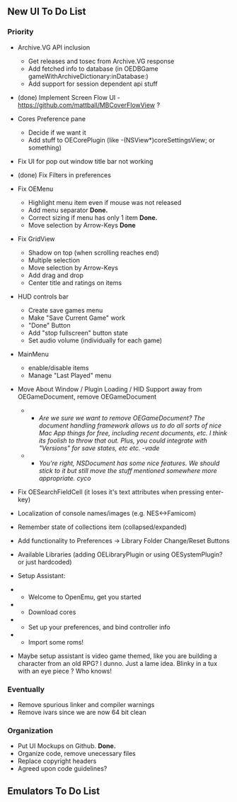 ## New UI To Do List

### Priority
* Archive.VG API inclusion
    * Get releases and tosec from Archive.VG response
    * Add fetched info to database (in OEDBGame gameWithArchiveDictionary:inDatabase:)
    * Add support for session dependent api stuff
* (done) Implement Screen Flow UI - https://github.com/mattball/MBCoverFlowView ? 
* Cores Preference pane
    * Decide if we want it
    * Add stuff to OECorePlugin (like -(NSView*)coreSettingsView; or something)
* Fix UI for pop out window title bar not working
* (done) Fix Filters in preferences
* Fix OEMenu
    * Highlight menu item even if mouse was not released
    * Add menu separator        **Done.**
    * Correct sizing if menu has only 1 item        **Done.**
    * Move selection by Arrow-Keys **Done**
* Fix GridView
    * Shadow on top (when scrolling reaches end)
    * Multiple selection
    * Move selection by Arrow-Keys
    * Add drag and drop
    * Center title and ratings on items
* HUD controls bar
    * Create save games menu
    * Make "Save Current Game" work 
    * "Done" Button
    * Add "stop fullscreen" button state
    * Set audio volume (individually for each game)
* MainMenu
    * enable/disable items
    * Manage "Last Played" menu
* Move About Window / Plugin Loading / HID Support away from OEGameDocument, remove OEGameDocument

    * * _Are we sure we want to remove OEGameDocument? The document handling framework allows us to do all sorts of nice Mac App things for free, including recent documents, etc. I think its foolish to throw that out. Plus, you could integrate with "Versions" for save states, etc etc. -vade_
    * * _You're right, NSDocument has some nice features. We should stick to it but still move the stuff mentioned somewhere more appropriate. cyco_

* Fix OESearchFieldCell (it loses it's text attributes when pressing enter-key)
* Localization of console names/images (e.g. NES<->Famicom)
* Remember state of collections item (collapsed/expanded)
* Add functionality to Preferences -> Library Folder Change/Reset Buttons
* Available Libraries (adding OELibraryPlugin or using OESystemPlugin? or just hardcoded)

* Setup Assistant: 
* * Welcome to OpenEmu, get you started
* * Download cores
* * Set up your preferences, and bind controller info
* * Import some roms!

* Maybe setup assistant is video game themed, like you are building a character from an old RPG? I dunno. Just a lame idea. Blinky in a tux with an eye piece ? Who knows!

### Eventually
* Remove spurious linker and compiler warnings
* Remove ivars since we are now 64 bit clean

### Organization
* Put UI Mockups on Github.        **Done.**
* Organize code, remove unecessary files
* Replace copyright headers
* Agreed upon code guidelines?

## Emulators To Do List